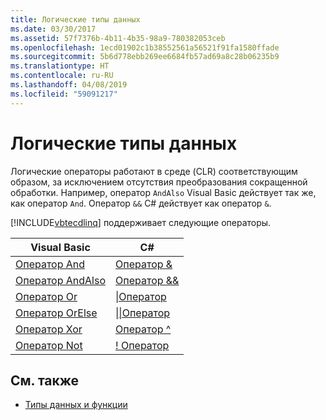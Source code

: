 ```yaml
---
title: Логические типы данных
ms.date: 03/30/2017
ms.assetid: 57f7376b-4b11-4b35-98a9-780382053ceb
ms.openlocfilehash: 1ecd01902c1b38552561a56521f91fa1580ffade
ms.sourcegitcommit: 5b6d778ebb269ee6684fb57ad69a8c28b06235b9
ms.translationtype: HT
ms.contentlocale: ru-RU
ms.lasthandoff: 04/08/2019
ms.locfileid: "59091217"
---
```

# <a name="boolean-data-types"></a>Логические типы данных
Логические операторы работают в среде (CLR) соответствующим образом, за исключением отсутствия преобразования сокращенной обработки. Например, оператор `AndAlso` Visual Basic действует так же, как оператор `And`. Оператор `&&` C# действует как оператор `&`.  
  
 [!INCLUDE[vbtecdlinq](../../../../../../includes/vbtecdlinq-md.md)] поддерживает следующие операторы.  
  
|Visual Basic|C#|  
|------------------|---------|  
|[Оператор And](~/docs/visual-basic/language-reference/operators/and-operator.md)|[Оператор &](~/docs/csharp/language-reference/operators/and-operator.md)|  
|[Оператор AndAlso](~/docs/visual-basic/language-reference/operators/andalso-operator.md)|[Оператор &&](~/docs/csharp/language-reference/operators/conditional-and-operator.md)|  
|[Оператор Or](~/docs/visual-basic/language-reference/operators/or-operator.md)|[&#124;Оператор](~/docs/csharp/language-reference/operators/or-operator.md)|  
|[Оператор OrElse](~/docs/visual-basic/language-reference/operators/orelse-operator.md)|[&#124;&#124;Оператор](~/docs/csharp/language-reference/operators/conditional-or-operator.md)|  
|[Оператор Xor](~/docs/visual-basic/language-reference/operators/xor-operator.md)|[Оператор ^](~/docs/csharp/language-reference/operators/xor-operator.md)|  
|[Оператор Not](~/docs/visual-basic/language-reference/operators/not-operator.md)|[\! Оператор](~/docs/csharp/language-reference/operators/logical-negation-operator.md)|  
  
## <a name="see-also"></a>См. также

- [Типы данных и функции](../../../../../../docs/framework/data/adonet/sql/linq/data-types-and-functions.md)
